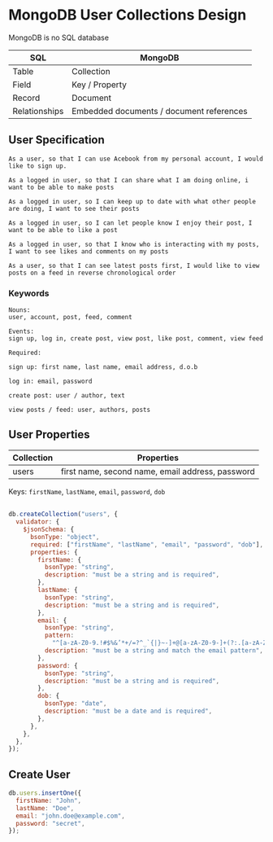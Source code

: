 # MongoDB User Collections Design

MongoDB is no SQL database

| SQL           | MongoDB                                  |
| ------------- | ---------------------------------------- |
| Table         | Collection                               |
| Field         | Key / Property                           |
| Record        | Document                                 |
| Relationships | Embedded documents / document references |

## User Specification

```
As a user, so that I can use Acebook from my personal account, I would like to sign up.

As a logged in user, so that I can share what I am doing online, i want to be able to make posts

As a logged in user, so I can keep up to date with what other people are doing, I want to see their posts

As a logged in user, so I can let people know I enjoy their post, I want to be able to like a post

As a logged in user, so that I know who is interacting with my posts, I want to see likes and comments on my posts

As a user, so that I can see latest posts first, I would like to view posts on a feed in reverse chronological order

```

### Keywords

```
Nouns:
user, account, post, feed, comment
```

```
Events:
sign up, log in, create post, view post, like post, comment, view feed
```

```
Required:

sign up: first name, last name, email address, d.o.b

log in: email, password

create post: user / author, text

view posts / feed: user, authors, posts
```

## User Properties

| Collection | Properties                                       |
| ---------- | ------------------------------------------------ |
| users      | first name, second name, email address, password |

Keys: `firstName`, `lastName`, `email`, `password`, `dob`

##

```javascript
db.createCollection("users", {
  validator: {
    $jsonSchema: {
      bsonType: "object",
      required: ["firstName", "lastName", "email", "password", "dob"],
      properties: {
        firstName: {
          bsonType: "string",
          description: "must be a string and is required",
        },
        lastName: {
          bsonType: "string",
          description: "must be a string and is required",
        },
        email: {
          bsonType: "string",
          pattern:
            "^[a-zA-Z0-9.!#$%&’*+/=?^_`{|}~-]+@[a-zA-Z0-9-]+(?:.[a-zA-Z0-9-]+)*$",
          description: "must be a string and match the email pattern",
        },
        password: {
          bsonType: "string",
          description: "must be a string and is required",
        },
        dob: {
          bsonType: "date",
          description: "must be a date and is required",
        },
      },
    },
  },
});
```

## Create User

```javascript
db.users.insertOne({
  firstName: "John",
  lastName: "Doe",
  email: "john.doe@example.com",
  password: "secret",
});
```
